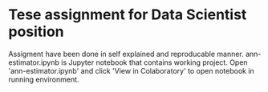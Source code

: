 # Tesе assignment for Data Scientist position

Assigment have been done in self explained and reproducable manner.
ann-estimator.ipynb is Jupyter notebook that contains working project.
Open 'ann-estimator.ipynb' and click 'View in Colaboratory' to open notebook in running environment.

